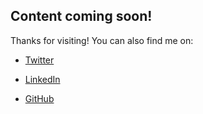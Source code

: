 ## Content coming soon!

Thanks for visiting! You can also find me on:

- [Twitter](twitter.com/thomasonmeg)

- [LinkedIn](linkedin.com/in/mskaerthomason)

- [GitHub](github.com/mskaerthomason)
